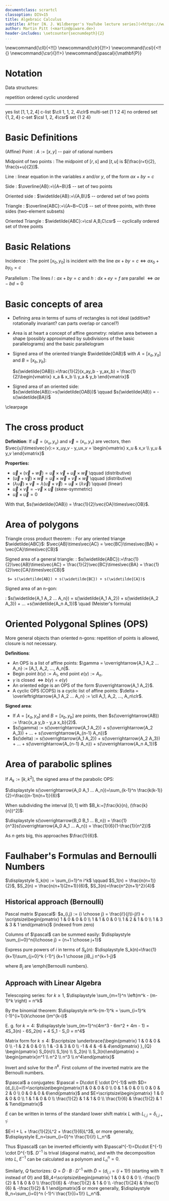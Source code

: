 ```yaml
---
documentclass: scrartcl
classoption: DIV=15
title: Algebraic Calculus
subtitle: After [N. J. Wildberger's YouTube lecture series](<https://www.youtube.com/watch?v=rTw6XbmO8Nc&list=PLzdiPTrEWyz4rKFN541wFKvKPSg5Ea6XB>)
author: Martin Pitt (<martin@piware.de>)
header-includes: \setcounter{secnumdepth}{2}
...
```


\newcommand{\cll}{<\!\![}
\newcommand{\clr}{]\!\!>}
\newcommand{\csl}{<\!\!\{}
\newcommand{\csr}{\}\!\!>}
\newcommand{\pascal}{\mathbf{P}}

Notation
========
Data structures:

repetition   ordered                    cyclic                        unordered
----------   -------                    ------                        --------
yes          list $[1, 1, 2, 4]$        c-list $\cll 1, 1, 2, 4\clr$  multi-set $[1~1~2~4]$
no           ordered set $\{1, 2, 4\}$  c-set  $\csl 1, 2, 4\csr$     set $\{1~2~4\}$

Basic Definitions
=================

(Affine) Point
:    $A:=[x,y]$ -- pair of rational numbers

Midpoint of two points
:    The midpoint of $[r, s]$ and $[t, u]$ is $[\frac{r+t}{2}, \frac{s+u}{2}]$.

Line
:    linear equation in the variables $x$ and/or $y$, of the form $ax+by=c$

Side
:    $\overline{AB}:=\{A~B\}$ -- set of two points

Oriented side
:    $\widetilde{AB}:=\{A,B\}$ -- ordered set of two points

Triangle
:    $\overline{ABC}:=\{A~B~C\}$  -- set of three points, with three sides
     (two-element subsets)

Oriented Triangle
:    $\widetilde{ABC}:=\csl A,B,C\csr$ -- cyclically ordered set of three points

Basic Relations
===============

Incidence
:   The point $[x_0,y_0]$ is incident with the line $ax+by=c \Leftrightarrow ax_0 + by_0 = c$

Parallelism
:   The lines $l: ax+by=c$ and $h: dx+ey=f$ are parallel  $\Leftrightarrow ae-bd=0$

Basic concepts of area
======================

 * Defining area in terms of sums of rectangles is not ideal (additive?
   rotationally invariant? can parts overlap or cancel?)

 * Area is at heart a concept of affine geometry: relative area between a shape
   (possibly approximated by subdivisions of the basic parallelograms) and the
   basic parallelogram

 * Signed area of the oriented triangle $\widetilde{OAB}$ with $A=[x_a,y_a]$ and $B=[x_b,y_b]$:

    $s(\widetilde{OAB}):=\frac{1}{2}(x_ay_b - y_ax_b) = \frac{1}{2}\begin{vmatrix} x_a & x_b \\ y_a & y_b \end{vmatrix}$

 * Signed area of an oriented side: $s(\widetilde{AB}):=s(\widetilde{OAB})$
   \qquad $s(\widetilde{AB}) = -s(\widetilde{BA})$

\clearpage

The cross product
=================

**Definition**: If $\vec{u} = (x_u, y_u)$ and $\vec{v} = (x_v, y_v)$ are vectors, then
$\vec{u}\times\vec{v}:= x_uy_v - y_ux_v = \begin{vmatrix} x_u & x_v \\ y_u & y_v \end{vmatrix}$

**Properties:**

 * $\vec{u}\times(\vec{v}+\vec{w}) = \vec{u}\times\vec{v} + \vec{u}\times\vec{w}$ \qquad (distributive)
 * $(\vec{u}+\vec{v})\times\vec{w} = \vec{u}\times\vec{w} + \vec{v}\times\vec{w}$ \qquad (distributive)
 * $(\lambda\vec{u})\times\vec{v} = \lambda(\vec{u}\times\vec{v}) = \vec{u}\times(\lambda\vec{v})$
   \qquad (linear)
 * $\vec{u}\times\vec{v} = - \vec{v}\times\vec{u}$ (skew-symmetric)
 * $\vec{u}\times\vec{u} = 0$

With that, $s(\widetilde{OAB}) = \frac{1}{2}\vec{OA}\times\vec{OB}$.

Area of polygons
================

Triangle cross product theorem:
:   For any oriented triange $\widetilde{ABC}$:
    $\vec{AB}\times\vec{AC} = \vec{BC}\times\vec{BA} = \vec{CA}\times\vec{CB}$

Signed area of a general triangle:
:    $s(\widetilde{ABC}):=\frac{1}{2}\vec{AB}\times\vec{AC} = \frac{1}{2}\vec{BC}\times\vec{BA} = \frac{1}{2}\vec{CA}\times\vec{CB}$

     $= s(\widetilde{AB}) + s(\widetilde{BC}) + s(\widetilde{CA})$

Signed area of an n-gon:

:    $s(\widetilde{A_1 A_2 … A_n}) = s(\widetilde{A_1 A_2}) + s(\widetilde{A_2 A_3}) + … +s(\widetilde{A_n A_1})$ \quad (Meister's formula)

Oriented Polygonal Splines (OPS)
================================

More general objects than oriented n-gons: repetition of points is allowed,
closure is not necessary.

**Definitions**:

 * An OPS is a list of affine points: $\gamma = \overrightarrow{A_1 A_2 ... A_n} := [A_1, A_2, ..., A_n]$.
 * Begin point $b(\gamma) := A_1$, end point $e(\gamma) := A_n$.
 * $\gamma$ is closed $\Leftrightarrow b(\gamma) = e(\gamma)$
 * An oriented edge is an OPS of the form $\overrightarrow{A_1 A_2}$.
 * A cyclic OPS (COPS) is a cyclic list of affine points:
   $\delta = \overleftrightarrow{A_1 A_2 ... A_n} := \cll A_1, A_2, ..., A_n\clr$.

**Signed area**:

 * If $A=[x_a, y_a]$ and $B=[x_b, y_b]$ are points, then
   $s(\overrightarrow{AB}) := \frac{x_a y_b - y_a x_b}{2}$.
 * $s(\gamma) := s(\overrightarrow{A_1 A_2}) + s(\overrightarrow{A_2 A_3}) + ... + s(\overrightarrow{A_{n-1} A_n})$
 * $s(\delta) := s(\overrightarrow{A_1 A_2}) + s(\overrightarrow{A_2 A_3}) + ... + s(\overrightarrow{A_{n-1} A_n}) + s(\overrightarrow{A_n A_1})$

Area of parabolic splines
=========================

If $A_k:=[k,k^2]$, the signed area of the parabolic OPS:

$\displaystyle s(\overrightarrow{A_0 A_1 ... A_n})=\sum_{k-1}^n \frac{k(k-1)}{2}=\frac{(n-1)n(n+1)}{6}$


When subdividing the interval $[0, 1]$ with $B_k:=[\frac{k}{n}, (\frac{k}{n})^2]$:

$\displaystyle s(\overrightarrow{B_0 B_1 ... B_n}) = \frac{1}{n^3}s(\overrightarrow{A_0 A_1 ... A_n}) = \frac{1}{6}(1-\frac{1}{n^2})$

As $n$ gets big, this approaches $\frac{1}{6}$.

Faulhaber's Formulas and Bernoulli Numbers
==========================================

$\displaystyle S_k(n) := \sum_{i=1}^n i^k$ \qquad
$S_1(n) = \frac{n(n+1)}{2}$, $S_2(n) = \frac{n(n+1)(2n+1)}{6}$, $S_3(n)=\frac{n^2(n+1)^2}{4}$

Historical approach (Bernoulli)
-------------------------------

Pascal matrix $\pascal$: $a_{i,j} := {i \choose j} = \frac{i!}{j!(i-j)!} = \scriptsize\begin{pmatrix} 1 & 0 & 0 & 0 \\ 1 & 1 & 0 & 0 \\ 1 & 2 & 1 & 0 \\ 1 & 3 & 3 & 1 \end{pmatrix}$ (indexed from zero)

Columns of $\pascal$ can be summed easily: $\displaystyle \sum_{i=0}^n{i\choose j} = {n+1 \choose j+1}$

Express pure powers of $i$ in terms of $S_k(n)$:
   $\displaystyle S_k(n)=\frac{1}{k+1}\sum_{j=0}^k (-1)^j {k+1 \choose j}B_j n^{k+1-j}$

where $B_j$ are \emph{Bernoulli numbers}.

Approach with Linear Algebra
----------------------------

Telescoping series: for $k\ge 1$, $\displaystyle \sum_{m=1}^n \left(m^k - (m-1)^k \right) = n^k$

By the binomial theorem: $\displaystyle m^k-(m-1)^k = \sum_{i=1}^k (-1)^{i+1}{k\choose i}m^{k-i}$

E. g. for $k=4$: $\displaystyle \sum_{m=1}^n(4m^3 - 6m^2 + 4m - 1) = 4S_3(n) - 6S_2(n) + 4 S_1 - S_0 = n^4$

Matrix form for $k\le 4$:
$\scriptsize \underbrace{\begin{pmatrix} 1 & 0 & 0 & 0 \\ -1 & 2 & 0 & 0 \\ 1 & -3 & 3 & 0 \\ -1 & 4 & -6 & 4\end{pmatrix} }_{Q} \begin{pmatrix} S_0(n)\\ S_1(n) \\ S_2(n) \\ S_3(n)\end{pmatrix} = \begin{pmatrix}n^1 \\ n^2 \\ n^3 \\ n^4\end{pmatrix}$

Invert and solve for the $n^k$. First column of the inverted matrix are the
Bernoulli numbers.

$\pascal$ a conjugates: $\pascal = D\cdot E \cdot D^{-1}$ with
$D=(d_{i,i}=i!)=\scriptsize\begin{pmatrix}1 & 0 & 0 & 0 \\ 0 & 1 & 0 & 0 \\ 0 & 0 & 2 & 0 \\ 0 & 0 & 0 & 6\end{pmatrix}$
and
$E=\scriptsize\begin{pmatrix} 1 & 0 & 0 & 0 \\ 1 & 1 & 0 & 0 \\ \frac{1}{2} & 1 & 1 & 0 \\ \frac{1}{6} & \frac{1}{2} & 1 & 1\end{pmatrix}$

$E$ can be written in terms of the standard lower shift matrix $L$ with $L_{i,j}=\delta_{i,j+1}$:

$E=I + L + \frac{1}{2}L^2 + \frac{1}{6}L^3$, or more generally,
$\displaystyle E_n=\sum_{i=0}^n \frac{1}{i!} L_n^i$

Thus $\pascal$ can be inverted efficiently with $\pascal^{-1}=D\cdot E^{-1} \cdot D^{-1}$.
$D^{-1}$ is trival (diagonal matrix), and with the decomposition into $L$,
$E^{-1}$ can be calculated as a polynom and $L_n^n = 0$.

Similarly, $Q$ factorizes: $Q = \widetilde{D}\cdot B\cdot D^{-1}$ with
$\widetilde{D}=(d_{i,i}=(i+1)!)$ (starting with 1! instead of 0!) and
$B_4=\scriptsize\begin{pmatrix} 1 & 0 & 0 & 0 \\ -\frac{1}{2} & 1 & 0 & 0 \\ \frac{1}{6} & -\frac{1}{2} & 1 & 0 \\ -\frac{1}{24} & \frac{1}{6} & -\frac{1}{2} & 1 \end{pmatrix}$ or more generally,
$\displaystyle B_n=\sum_{i=0}^n (-1)^i \frac{1}{(i+1)!} L_n^i$.

